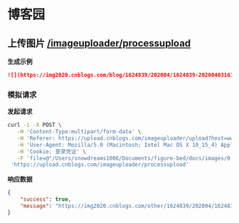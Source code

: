 # 博客园

## 上传图片 [/imageuploader/processupload](https://upload.cnblogs.com/imageuploader/processupload?host=www.cnblogs.com&qqfile=0.jpg)

**生成示例**

```markdown
![](https://img2020.cnblogs.com/blog/1624839/202004/1624839-20200403161311835-480885602.png)
```

### 模拟请求

**发起请求**

```bash
curl -i -X POST \
   -H 'Content-Type:multipart/form-data' \
   -H 'Referer: https://upload.cnblogs.com/imageuploader/upload?host=www.cnblogs.com&editor=4' \
   -H 'User-Agent: Mozilla/5.0 (Macintosh; Intel Mac OS X 10_15_4) AppleWebKit/537.36 (KHTML, like Gecko) Chrome/80.0.3987.149 Safari/537.36' \
   -H 'Cookie: 登录凭证' \
   -F 'file=@"/Users/snowdreams1006/Documents/figure-bed/docs/images/0.jpg";type=image/jpeg;filename="0.jpg"' \
 'https://upload.cnblogs.com/imageuploader/processupload'
```


**响应数据**

```json
{
    "success": true,
    "message": "https://img2020.cnblogs.com/other/1624839/202004/1624839-20200403162530303-1569141120.jpg"
}
```
